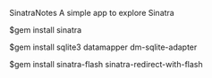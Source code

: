 SinatraNotes
A simple app to explore Sinatra

$gem install sinatra

$gem install sqlite3 datamapper dm-sqlite-adapter

$gem install sinatra-flash sinatra-redirect-with-flash